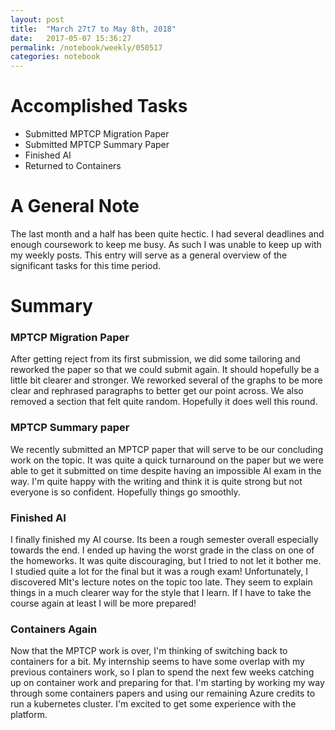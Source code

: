 ```yaml
---
layout: post
title:  "March 27t7 to May 8th, 2018"
date:   2017-05-07 15:36:27
permalink: /notebook/weekly/050517
categories: notebook 
---
```


# Accomplished Tasks

- Submitted MPTCP Migration Paper
- Submitted MPTCP Summary Paper
- Finished AI
- Returned to Containers

# A General Note

The last month and a half has been quite hectic. I had several deadlines and enough coursework to keep me busy. As such I was unable to keep up with my weekly posts. This entry will serve as a general overview of the significant tasks for this time period.

# Summary


### MPTCP Migration Paper

After getting reject from its first submission, we did some tailoring and reworked the paper so that we could submit again. It should hopefully be a little bit clearer and stronger. We reworked several of the graphs to be more clear and rephrased paragraphs to better get our point across. We also removed a section that felt quite random. Hopefully it does well this round.

### MPTCP Summary paper

We recently submitted an MPTCP paper that will serve to be our concluding work on the topic. It was quite a quick turnaround on the paper but we were able to get it submitted on time despite having an impossible AI exam in the way. I'm quite happy with the writing and think it is quite strong but not everyone is so confident. Hopefully things go smoothly. 

### Finished AI

I finally finished my AI course. Its been a rough semester overall especially towards the end. I ended up having the worst grade in the class on one of the homeworks. It was quite discouraging, but I tried to not let it bother me. I studied quite a lot for the final but it was a rough exam! Unfortunately, I discovered MIt's lecture notes on the topic too late. They seem to explain things in a much clearer way for the style that I learn. If I have to take the course again at least I will be more prepared!

### Containers Again

Now that the MPTCP work is over, I'm thinking of switching back to containers for a bit. My internship seems to have some overlap with my previous containers work, so I plan to spend the next few weeks catching up on container work and preparing for that. I'm starting by working my way through some containers papers and using our remaining Azure credits to run a kubernetes cluster. I'm excited to get some experience with the platform.
